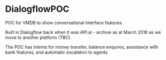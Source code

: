 # DialogflowPOC
POC for VMDB to show conversational interface features

Built in Dialogflow back when it was API.ai - archive as at March 2018 as we move to another platform (TBC)

The POC has intents for money transfer, balance enquires, assistance with bank features, and automatic escalation to agents
